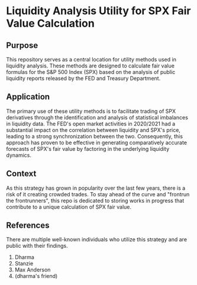 # Liquidity Analysis Utility for SPX Fair Value Calculation

## Purpose
This repository serves as a central location for utility methods used in liquidity analysis. These methods are designed to calculate fair value formulas for the S&P 500 Index (SPX) based on the analysis of public liquidity reports released by the FED and Treasury Department.

## Application
The primary use of these utility methods is to facilitate trading of SPX derivatives through the identification and analysis of statistical imbalances in liquidity data. The FED's open market activities in 2020/2021 had a substantial impact on the correlation between liquidity and SPX's price, leading to a strong synchronization between the two. Consequently, this approach has proven to be effective in generating comparatively accurate forecasts of SPX's fair value by factoring in the underlying liquidity dynamics.

## Context
As this strategy has grown in popularity over the last few years, there is a risk of it creating crowded trades. To stay ahead of the curve and "frontrun the frontrunners", this repo is dedicated to storing works in progress that contribute to a unique calculation of SPX fair value. 

## References

There are multiple well-known individuals who utilize this strategy and are public with their findings. 

1. Dharma
3. Stanzie
4. Max Anderson 
5. (dharma's friend)
